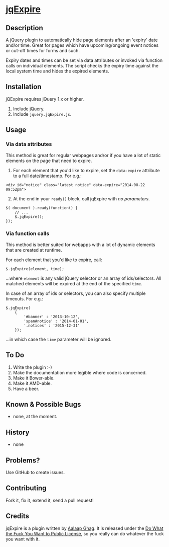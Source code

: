 [jqExpire](https://github.com/aalaap/jqExpire)
============

## Description
A jQuery plugin to automatically hide page elements after an 'expiry' date and/or time. Great for pages which have upcoming/ongoing event notices or cut-off times for forms and such.

Expiry dates and times can be set via data attributes or invoked via function calls on individual elements. The script checks the expiry time against the local system time and hides the expired elements.

## Installation
jQExpire requires jQuery 1.x or higher.

1. Include jQuery.
2. Include `jquery.jqExpire.js`.

## Usage

### Via data attributes
This method is great for regular webpages and/or if you have a lot of static elements on the page that need to expire.

1. For each element that you'd like to expire, set the `data-expire` attribute to a full date/timestamp. For e.g.:

```
<div id="notice" class="latest notice" data-expire="2014-08-22 09:52pm">
```

2. At the end in your `ready()` block, call jqExpire with *no parameters*.

```
$( document ).ready(function() {
    // ...
    $.jqExpire();
});
``` 

### Via function calls
This method is better suited for webapps with a lot of dynamic elements that are created at runtime.

For each element that you'd like to expire, call:

```
$.jqExpire(element, time);
```

...where `element` is any valid jQuery selector or an array of ids/selectors. All matched elements will be expired at the end of the specified `time`.

In case of an array of ids or selectors, you can also specify multiple timeouts. For e.g.:

```
$.jqExpire(
    {
        '#banner' : '2013-10-12',
        'span#notice' : '2014-01-01',
        '.notices' : '2015-12-31'
    });
```

...in which case the `time` parameter will be ignored.

## To Do

1. Write the plugin :-)
2. Make the documentation more legible where code is concerned.
3. Make it Bower-able.
4. Make it AMD-able.
4. Have a beer.

## Known & Possible Bugs
- none, at the moment.

## History
- none

## Problems?
Use GitHub to create issues.

## Contributing
Fork it, fix it, extend it, send a pull request!

## Credits
jqExpire is a plugin written by [Aalaap Ghag](http://aalaap.com). It is released under the [Do What the Fuck You Want to Public License](http://www.wtfpl.net/about/), so you really can do whatever the fuck you want with it.